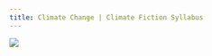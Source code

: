 ```yaml
---
title: Climate Change | Climate Fiction Syllabus
---
```


<img src="tetons_stream_veg.jpg" usemap="#image-map">

<map name="image-map">
    <area target="" alt="Hydrologic Cycle" title="Hydrologic Cycle" href="https://elizabethcase.net/hyperlink/cccf-hydrology" coords="1546,1916,1667,1678,1610,1585,1589,1535,1574,1475,1692,1489,1863,1514,2141,1642,2301,1720,2810,1742,3266,1806,3448,1927,3665,2059,4028,2123,3954,2183,3526,2109,3466,2176,3426,2141,3473,2044,3426,1955,3341,1913,3152,1934,3028,2062,3099,2119,3199,2244,3092,2354,3092,2433,2967,2668,2917,2860,2899,3020,2707,3017,2682,2889,2575,2803,2451,2679,2226,2515,1913,3013,1727,2800,1802,2365,1923,2294,2009,2294,2037,2119,1955,2062,1941,1988,1841,1945,1777,1945,1692,1934,1646,2016,1567,2037,1514,1970" shape="poly">
    <area target="" alt="Geologic Cycle" title="Geologic Cycle" href="https://elizabethcase.net/hyperlink/cccf-geology" coords="1489,1963,1656,1692,1564,1517,1539,1439,1878,1496,2298,1699,2857,1724,3089,1503,2757,1272,2358,1165,2002,1093,1397,1015,1126,972,1008,705,1204,638,1357,545,1261,395,1179,271,1026,217,984,118,709,53,588,153,410,7,22,18,18,1051,11,1364,570,1304,620,1464,823,1311,947,1539,816,1824,752,1959,1093,1980,1136,1938,1161,1770" shape="poly">
    <area target="" alt="Welcome to the Greenhouse" title="Welcome to the Greenhouse" href="https://elizabethcase.net/hyperlink/cccf-greenhouse" coords="14,1393,556,1329,609,1485,823,1336,933,1539,730,1977,1118,1998,1186,1802,1482,1984,1443,2141,1564,2148,1685,2376,1770,2333,1724,2800,1877,3013,14,3006" shape="poly">
</map>